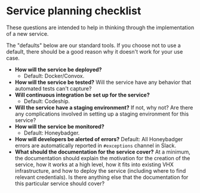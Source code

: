 # Service planning checklist

These questions are intended to help in thinking through the implementation of a new service.

The "defaults" below are our standard tools. If you choose not to use a default, there should be a good reason why it doesn't work for your use case.

- **How will the service be deployed?** 
  - Default: Docker/Convox.
- **How will the service be tested?** Will the service have any behavior that automated tests can't capture?
- **Will continuous integration be set up for the service?**
  - Default: Codeship.
- **Will the service have a staging environment?** If not, why not? Are there any complications involved in setting up a staging environment for this service?
- **How will the service be monitored?** 
  - Default: Honeybadger.
- **How will developers be alerted of errors?** Default: All Honeybadger errors are automatically reported in `#exceptions` channel in Slack.
- **What should the documentation for the service cover?** At a minimum, the documentation should explain the motivation for the creation of the service, how it works at a high level, how it fits into existing VHX infrastructure, and how to deploy the service (including where to find relevant credentials). Is there anything else that the documentation for this particular service should cover?
